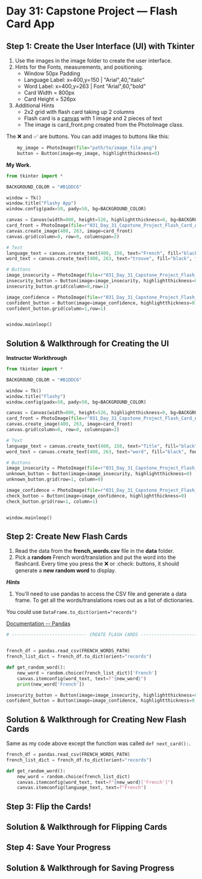 # Day 31: Capstone Project — Flash Card App

## Step 1: Create the User Interface (UI) with Tkinter
1. Use the images in the image folder to create the user interface. 
2. Hints for the Fonts, measurements, and positioning.
    - Window 50px Padding
    - Language Label: x=400,y=150 | "Arial",40,"italic"
    - Word Label: x=400,y=263 | Font "Arial",60,"bold"
    - Card Width = 800px
    - Card Height = 526px
3. Additional Hints
    - 2x2 grid with flash card taking up 2 columns
    - Flash card is a [canvas](https://effbot.org/tkinterbook/canvas.htm) with 1 image and 2 pieces of text
    - The image is card_front.png created from the PhotoImage class. 

The ❌ and ✅ are buttons. You can add images to buttons like this:

```py
    my_image = PhotoImage(file="path/to/image_file.png")
    button = Button(image=my_image, highlightthickness=0)
```

**My Work.**
```py
from tkinter import *

BACKGROUND_COLOR = "#B1DDC6"

window = Tk()
window.title("Flashy App")
window.config(padx=50, pady=50, bg=BACKGROUND_COLOR)

canvas = Canvas(width=800, height=526, highlightthickness=0, bg=BACKGROUND_COLOR)
card_front = PhotoImage(file=r"031_Day_31_Capstone_Project_Flash_Card_App\Flash_Card_App\images\card_front.png")
canvas.create_image(400, 263, image=card_front)
canvas.grid(column=0, row=0, columnspan=2)

# Text
language_text = canvas.create_text(400, 150, text="French", fill="black", font=("Arial", 40, "italic"))
word_text = canvas.create_text(400, 263, text="trouve", fill="black", font=("Arial", 60, "bold"))

# Buttons
image_insecurity = PhotoImage(file=r"031_Day_31_Capstone_Project_Flash_Card_App\Flash_Card_App\images\wrong.png")
insecurity_button = Button(image=image_insecurity, highlightthickness=0)
insecurity_button.grid(column=0,row=1)

image_confidence = PhotoImage(file=r"031_Day_31_Capstone_Project_Flash_Card_App\Flash_Card_App\images\right.png")
confident_button = Button(image=image_confidence, highlightthickness=0)
confident_button.grid(column=1,row=1)


window.mainloop()

```


## Solution & Walkthrough for Creating the UI

**Instructor Workthrough**
```py
from tkinter import *

BACKGROUND_COLOR = "#B1DDC6"

window = Tk()
window.title("Flashy")
window.config(padx=50, pady=50, bg=BACKGROUND_COLOR)

canvas = Canvas(width=800, height=526, highlightthickness=0, bg=BACKGROUND_COLOR)
card_front = PhotoImage(file=r"031_Day_31_Capstone_Project_Flash_Card_App\Flash_Card_App\images\card_front.png")
canvas.create_image(400, 263, image=card_front)
canvas.grid(column=0, row=0, columnspan=2)

# Text
language_text = canvas.create_text(400, 150, text="Title", fill="black", font=("Ariel", 40, "italic"))
word_text = canvas.create_text(400, 263, text="word", fill="black", font=("Ariel", 60, "bold"))

# Buttons
image_insecurity = PhotoImage(file=r"031_Day_31_Capstone_Project_Flash_Card_App\Flash_Card_App\images\wrong.png")
unknown_button = Button(image=image_insecurity, highlightthickness=0)
unknown_button.grid(row=1, column=0)

image_confidence = PhotoImage(file=r"031_Day_31_Capstone_Project_Flash_Card_App\Flash_Card_App\images\right.png")
check_button = Button(image=image_confidence, highlightthickness=0)
check_button.grid(row=1, column=1)


window.mainloop()
```

## Step 2: Create New Flash Cards
1. Read the data from the **french_words.csv** file in the **data** folder.
2. Pick a **random** French word/translation and put the word into the flashcard. Every time you press the :x: or :check: buttons, it should generate a **new random word** to display.

***Hints***
1. You'll need to use pandas to access the CSV file and generate a data frame. To get all the words/translations rows out as a list of dictionaries.

You could use `DataFrame.to_dict(orient="records")`

[Documentation -- Pandas](https://pandas.pydata.org/pandas-docs/stable/reference/api/pandas.DataFrame.to_dict.html)

```py
# ---------------------------- CREATE FLASH CARDS ------------------------------- #


french_df = pandas.read_csv(FRENCH_WORDS_PATH)
french_list_dict = french_df.to_dict(orient="records")

def get_random_word():
    new_word = random.choice(french_list_dict)['French']
    canvas.itemconfig(word_text, text=f"{new_word}")
    print(new_word['French'])

insecurity_button = Button(image=image_insecurity, highlightthickness=0, command=get_random_word)
confident_button = Button(image=image_confidence, highlightthickness=0,command=get_random_word)
```

## Solution & Walkthrough for Creating New Flash Cards

Same as my code above except the function was called `def next_card():`.

```py
french_df = pandas.read_csv(FRENCH_WORDS_PATH)
french_list_dict = french_df.to_dict(orient="records")

def get_random_word():
    new_word = random.choice(french_list_dict)
    canvas.itemconfig(word_text, text=f"{new_word}['French']")
    canvas.itemconfig(language_text, text=f"French")
```

## Step 3: Flip the Cards!

## Solution & Walkthrough for Flipping Cards

## Step 4: Save Your Progress

## Solution & Walkthrough for Saving Progress